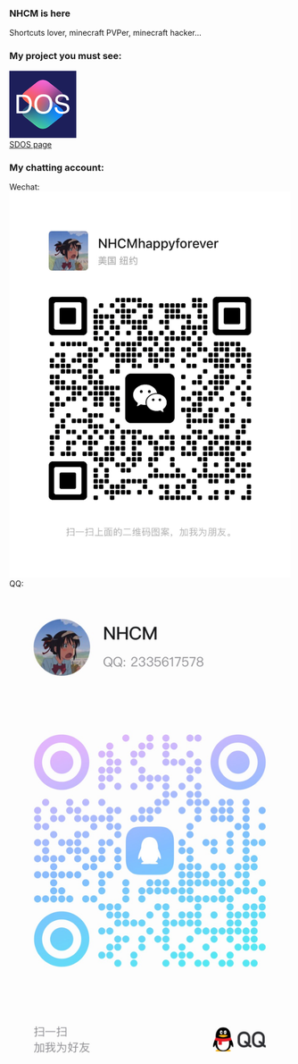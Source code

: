 ### NHCM is here  
Shortcuts lover, minecraft PVPer, minecraft hacker...  
### My project you must see:  
![SDOS](icon.png)  
[SDOS page](https://github.com/NHCMbppp/SDOS)  
### My chatting account:  
Wechat:  
![wechat](wechat.png)  
QQ:  
![QQ](qq.png)
